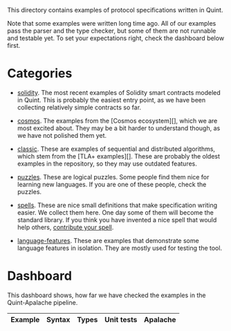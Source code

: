 This directory contains examples of protocol specifications written in Quint.

Note that some examples were written long time ago. All of our examples pass
the parser and the type checker, but some of them are not runnable and testable
yet. To set your expectations right, check the dashboard below first.

# Categories

 - [solidity](./solidity). The most recent examples of Solidity smart contracts
   modeled in Quint. This is probably the easiest entry point, as we have been
   collecting relatively simple contracts so far.

 - [cosmos](./cosmos). The examples from the [Cosmos ecosystem][], which we are
   most excited about. They may be a bit harder to understand though, as we
   have not polished them yet.

 - [classic](./classic). These are examples of sequential and distributed
   algorithms, which stem from the [TLA+ examples][]. These are probably the
   oldest examples in the repository, so they may use outdated features.

 - [puzzles](./puzzles). These are logical puzzles. Some people find them nice
   for learning new languages. If you are one of these people, check the
   puzzles.

 - [spells](./spells). These are nice small definitions that make specification
   writing easier. We collect them here. One day some of them will become the
   standard library. If you think you have invented a nice spell that would
   help others, [contribute your spell](./spells/contribute-your-spell.md).
 
 - [language-features](./language-features). These are examples that
   demonstrate some language features in isolation. They are mostly used for
   testing the tool.

# Dashboard

This dashboard shows, how far we have checked the examples in the
Quint-Apalache pipeline.

| Example          | Syntax           | Types            | Unit tests       | Apalache    |
| ---------------- |:----------------:|:----------------:|:----------------:|:-----------:|
